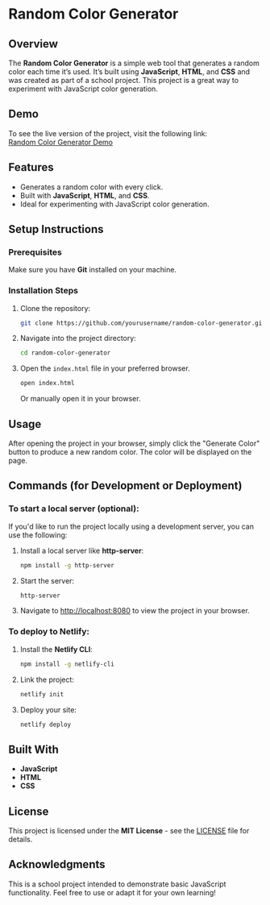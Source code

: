 # Random Color Generator

## Overview

The **Random Color Generator** is a simple web tool that generates a random color each time it’s used. It’s built using **JavaScript**, **HTML**, and **CSS** and was created as part of a school project. This project is a great way to experiment with JavaScript color generation.

## Demo

To see the live version of the project, visit the following link:  
[Random Color Generator Demo](#)

## Features

- Generates a random color with every click.
- Built with **JavaScript**, **HTML**, and **CSS**.
- Ideal for experimenting with JavaScript color generation.

## Setup Instructions

### Prerequisites

Make sure you have **Git** installed on your machine.

### Installation Steps

1. Clone the repository:

    ```bash
    git clone https://github.com/yourusername/random-color-generator.git
    ```

2. Navigate into the project directory:

    ```bash
    cd random-color-generator
    ```

3. Open the `index.html` file in your preferred browser.

    ```bash
    open index.html
    ```

    Or manually open it in your browser.

## Usage

After opening the project in your browser, simply click the "Generate Color" button to produce a new random color. The color will be displayed on the page.

## Commands (for Development or Deployment)

### To start a local server (optional):

If you'd like to run the project locally using a development server, you can use the following:

1. Install a local server like **http-server**:

    ```bash
    npm install -g http-server
    ```

2. Start the server:

    ```bash
    http-server
    ```

3. Navigate to [http://localhost:8080](http://localhost:8080) to view the project in your browser.

### To deploy to Netlify:

1. Install the **Netlify CLI**:

    ```bash
    npm install -g netlify-cli
    ```

2. Link the project:

    ```bash
    netlify init
    ```

3. Deploy your site:

    ```bash
    netlify deploy
    ```

## Built With

- **JavaScript**
- **HTML**
- **CSS**

## License

This project is licensed under the **MIT License** - see the [LICENSE](LICENSE) file for details.

## Acknowledgments

This is a school project intended to demonstrate basic JavaScript functionality. Feel free to use or adapt it for your own learning!
